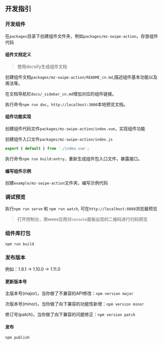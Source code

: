 ## 开发指引

### 开发组件
在`packages`目录下创建组件文件夹，例如`packages/mz-swipe-action`，存放组件代码

#### 组件文档定义
> 使用docsify生成组件文档

创建组件文档`packages/mz-swipe-action/README_cn.md`,描述组件基本功能以及用法等。

在文档导航栏`docs/_sidebar_cn.md`增加对应的组件链接。

执行命令`npm run doc`，`http://localhost:3000`本地预览文档。

#### 组件功能实现
创建组件代码文件`packages/mz-swipe-action/index.vue`，实现组件功能


创建组件入口文件`packages/mz-swipe-action/index.js`
```js
export { default } from './index.vue';
```

执行命令`npm run build:entry`，重新生成组件包入口文件，暴露接口。

#### 编写组件示例
创建`example/mz-swipe-action`文件夹，编写示例代码

### 调试预览

执行`npm run serve` 和 `npm run watch`,
可在`http://localhost:8888`浏览器预览
> 打开控制台，用weex应用对`console`面板出现的二维码进行扫码预览

### 组件库打包
`npm run build`

### 发布版本
 
  例如：1.9.1 -> 1.10.0 -> 1.11.0
#### 更新版本号

主版本号(major)，当你做了不兼容的API修改：`npm version major`

次版本号(minor)，当你做了向下兼容的功能性新增：`npm version minor`

修订号(patch)，当你做了向下兼容的问题修正：`npm version patch`

#### 发布
`npm publish`


